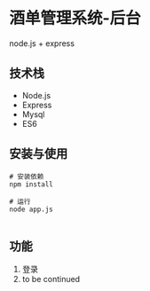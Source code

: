 # 酒单管理系统-后台

node.js + express

## 技术栈
- Node.js
- Express
- Mysql
- ES6

## 安装与使用
```shell
# 安装依赖
npm install

# 运行
node app.js
		
```

## 功能
1. 登录 
2. to be continued



